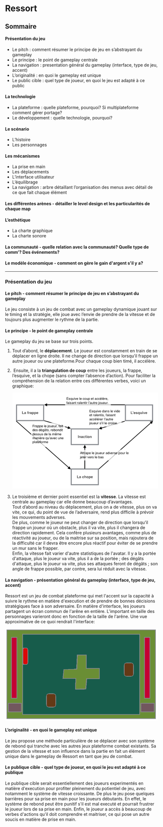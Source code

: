 # Ressort

## Sommaire

#### Présentation du jeu
  - Le pitch : comment résumer le principe de jeu en s’abstrayant du gameplay
  - Le principe : le point de gameplay centrale
  - La navigation : presentation général du gameplay (interface, type de jeu, accent)
  - L’originalité : en quoi le gameplay est unique
  - Le public cible : quel type de joueur, en quoi le jeu est adapté à ce public

#### La technologie
  - La plateforme : quelle plateforme, pourquoi? Si multiplateforme comment gérer portage?
  - Le développement : quelle technologie, pourquoi?

#### Le scénario
  - L’histoire
  - Les personnages

#### Les mécanismes
  - La prise en main
  - Les déplacements
  - L’interface utilisateur
  - L’équilibrage
  - La navigation : arbre détaillant l’organisation des menus avec détail de ce que fait chaque élément

#### Les différentes arènes - détailler le level design et les particularités de chaque map

#### L’esthétique
  - La charte graphique
  - La charte sonore

#### La communauté - quelle relation avec la communauté? Quelle type de comm’? Des événements?

#### Le modèle économique - comment on gère le gain d'argent s'il y a?

___

### Présentation du jeu

#### Le pitch - comment résumer le principe de jeu en s’abstrayant du gameplay

Le jeu consiste à un jeu de combat avec un gameplay dynamique jouant sur le timing et la stratégie, elle joue avec l’envie de prendre de la vitesse et de toujours plus augmenter le rythme de la partie.

#### Le principe - le point de gameplay centrale

Le gameplay du jeu se base sur trois points.
1. Tout d’abord, le **déplacement**. Le joueur est constamment en train de se déplacer en ligne droite. Il ne change de direction que lorsqu’il frappe un autre joueur ou une plateforme.Pour chaque coup bien timé, il accélère.
2.  Ensuite, il a la **triangulation de coup** entre les joueurs, la frappe, l’esquive, et la chope (sans compter l’absence d’action). Pour faciliter la compréhension de la relation entre ces différentes verbes, voici un graphique:

    ![diagramme de la triangulation des coups](img/diagramme_tringulation_coup.png)

3. Le troisième et dernier point essentiel est la **vitesse**. La vitesse est centrale au gameplay car elle donne beaucoup d’avantages.  
Tout d’abord au niveau du déplacement, plus on a de vitesse, plus on va vite, ce qui, du point de vue de l’adversaire, rend plus difficile à prévoir les mouvements adverses.  
De plus, comme le joueur ne peut changer de direction que lorsqu’il frappe un joueur où un obstacle, plus il va vite, plus il changera de direction rapidement. Cela confère plusieurs avantages, comme plus de réactivité au joueur, ou de la maitrise sur sa position, mais rajoutera de la difficulté car il devra être encore plus réactif pour éviter de se prendre un mur sans le frapper.  
Enfin, la vitesse fait varier d'autre statistiques de l'avatar. Il y a la portée d'attaque, plus le joueur va vite, plus il a de la portée ; des dégâts d'attaque, plus le joueur va vite, plus ses attaques feront de dégâts ; son angle de frappe possible, par contre, sera lui réduit avec la vitesse.

#### La navigation - présentation général du gameplay (interface, type de jeu, accent)

Ressort est un jeu de combat plateforme qui met l'accent sur la capacité à suivre le rythme en matière d'execution et de prendre de bonnes décisions stratégiques face à son adversaire. En matière d'interface, les joueurs partagent un écran commun de l'arêne en entière. L'important en taille des personnages varieront donc en fonction de la taille de l'arêne.
Une vue approximative de ce quoi rendrait l'interface:

![exemple d'interface graphique approximative](img/exemple_interface.png)

#### L’originalité - en quoi le gameplay est unique

Le jeu propose une méthode particulière de se déplacer avec son système de rebond qui tranche avec les autres jeux plateforme combat existants. Sa gestion de la vitesse et son influence dans la partie en fait un élément unique dans le gameplay de Ressort en tant que jeu de combat.

#### Le publique cible - quel type de joueur, en quoi le jeu est adapté à ce publique

Le publique cible serait essentiellement des joueurs experimentés en matière d'execution pour profiter pleinement du potientiel de jeu, avec notamment le système de vitesse croissante. De plus le jeu pose quelques barrières pour sa prise en main pour les joueurs débutants. En effet, le système de rebond peut être punitif s'il est mal executé et pourrait frustrer le joueur lors de sa prise en main. Enfin, le joueur a accès à beaucoup de verbes d'actions qu'il doit comprendre et maitriser, ce qui pose un autre soucis en matière de prise en main.

